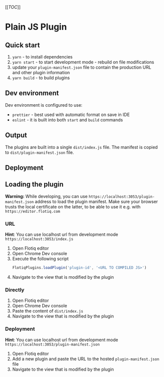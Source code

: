 [[_TOC_]]

# Plain JS Plugin

## Quick start

1. `yarn` - to install dependencies
2. `yarn start` - to start development mode - rebuild on file modifications
3. update your `plugin-manifest.json` file to contain the production URL and other plugin information
4. `yarn build` - to build plugins

## Dev environment

Dev environment is configured to use:

* `prettier` - best used with automatic format on save in IDE
* `eslint` - it is built into both `start` and `build` commands

## Output

The plugins are built into a single `dist/index.js` file. The manifest is copied to `dist/plugin-manifest.json` file.

## Deployment

<!-- TO DO -->

## Loading the plugin

**Warning:** While developing, you can use  `https://localhost:3053/plugin-manifest.json` address to load the plugin manifest. Make sure your browser trusts the local certificate on the latter, to be able to use it e.g. with `https://editor.flotiq.com`

### URL

**Hint**: You can use localhost url from development mode `https://localhost:3053/index.js`

1. Open Flotiq editor
2. Open Chrome Dev console
3. Execute the following script
   ```javascript
   FlotiqPlugins.loadPlugin('plugin-id', '<URL TO COMPILED JS>')
   ```
4. Navigate to the view that is modified by the plugin

### Directly

1. Open Flotiq editor
2. Open Chrome Dev console
3. Paste the content of `dist/index.js` 
4. Navigate to the view that is modified by the plugin

### Deployment

**Hint**: You can use localhost url from development mode `https://localhost:3053/plugin-manifest.json`

1. Open Flotiq editor
2. Add a new plugin and paste the URL to the hosted `plugin-manifest.json` file
3. Navigate to the view that is modified by the plugin

